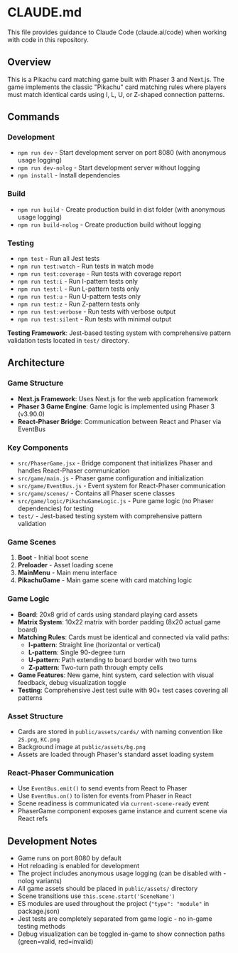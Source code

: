 # CLAUDE.md

This file provides guidance to Claude Code (claude.ai/code) when working with code in this repository.

## Overview
This is a Pikachu card matching game built with Phaser 3 and Next.js. The game implements the classic "Pikachu" card matching rules where players must match identical cards using I, L, U, or Z-shaped connection patterns.

## Commands

### Development
- `npm run dev` - Start development server on port 8080 (with anonymous usage logging)
- `npm run dev-nolog` - Start development server without logging
- `npm install` - Install dependencies

### Build
- `npm run build` - Create production build in dist folder (with anonymous usage logging)
- `npm run build-nolog` - Create production build without logging

### Testing
- `npm test` - Run all Jest tests
- `npm run test:watch` - Run tests in watch mode
- `npm run test:coverage` - Run tests with coverage report
- `npm run test:i` - Run I-pattern tests only
- `npm run test:l` - Run L-pattern tests only
- `npm run test:u` - Run U-pattern tests only
- `npm run test:z` - Run Z-pattern tests only
- `npm run test:verbose` - Run tests with verbose output
- `npm run test:silent` - Run tests with minimal output

**Testing Framework**: Jest-based testing system with comprehensive pattern validation tests located in `test/` directory.

## Architecture

### Game Structure
- **Next.js Framework**: Uses Next.js for the web application framework
- **Phaser 3 Game Engine**: Game logic is implemented using Phaser 3 (v3.90.0)
- **React-Phaser Bridge**: Communication between React and Phaser via EventBus

### Key Components
- `src/PhaserGame.jsx` - Bridge component that initializes Phaser and handles React-Phaser communication
- `src/game/main.js` - Phaser game configuration and initialization
- `src/game/EventBus.js` - Event system for React-Phaser communication
- `src/game/scenes/` - Contains all Phaser scene classes
- `src/game/logic/PikachuGameLogic.js` - Pure game logic (no Phaser dependencies) for testing
- `test/` - Jest-based testing system with comprehensive pattern validation

### Game Scenes
1. **Boot** - Initial boot scene
2. **Preloader** - Asset loading scene  
3. **MainMenu** - Main menu interface
4. **PikachuGame** - Main game scene with card matching logic

### Game Logic
- **Board**: 20x8 grid of cards using standard playing card assets
- **Matrix System**: 10x22 matrix with border padding (8x20 actual game board)
- **Matching Rules**: Cards must be identical and connected via valid paths:
  - **I-pattern**: Straight line (horizontal or vertical)
  - **L-pattern**: Single 90-degree turn
  - **U-pattern**: Path extending to board border with two turns
  - **Z-pattern**: Two-turn path through empty cells
- **Game Features**: New game, hint system, card selection with visual feedback, debug visualization toggle
- **Testing**: Comprehensive Jest test suite with 90+ test cases covering all patterns

### Asset Structure
- Cards are stored in `public/assets/cards/` with naming convention like `2S.png`, `KC.png`
- Background image at `public/assets/bg.png`
- Assets are loaded through Phaser's standard asset loading system

### React-Phaser Communication
- Use `EventBus.emit()` to send events from React to Phaser
- Use `EventBus.on()` to listen for events from Phaser in React
- Scene readiness is communicated via `current-scene-ready` event
- PhaserGame component exposes game instance and current scene via React refs

## Development Notes
- Game runs on port 8080 by default
- Hot reloading is enabled for development
- The project includes anonymous usage logging (can be disabled with -nolog variants)
- All game assets should be placed in `public/assets/` directory
- Scene transitions use `this.scene.start('SceneName')`
- ES modules are used throughout the project (`"type": "module"` in package.json)
- Jest tests are completely separated from game logic - no in-game testing methods
- Debug visualization can be toggled in-game to show connection paths (green=valid, red=invalid)